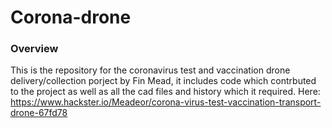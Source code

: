 # Corona-drone
### Overview
This is the repository for the coronavirus test and vaccination drone delivery/collection porject by Fin Mead, it includes code which contrbuted to the project as well as all the cad files and history which it required. Here: https://www.hackster.io/Meadeor/corona-virus-test-vaccination-transport-drone-67fd78
